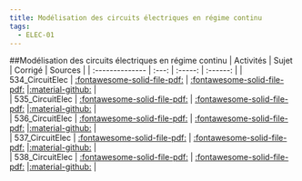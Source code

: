 ```yaml
---
title: Modélisation des circuits électriques en régime continu 
tags:
  - ELEC-01
---
```

[comment]: <> (Généré automatiquement par make_all_activites.py, creation_fichiers_activites)

##Modélisation des circuits électriques en régime continu 
| Activités | Sujet | Corrigé | Sources  | 
| :-------------- | :---: | :-----: | :------: | 
| 534_CircuitElec | [:fontawesome-solid-file-pdf:](https://xpessoles-cpge.fr/pdf/ELEC-01_534_CircuitElec_Sujet.pdf) | [:fontawesome-solid-file-pdf:](https://xpessoles-cpge.fr/pdf/ELEC-01_534_CircuitElec_Corrige.pdf) |[:material-github:](https://github.com/xpessoles/PSI_ExercicesCompetences/tree/main/Elec) |  
| 535_CircuitElec | [:fontawesome-solid-file-pdf:](https://xpessoles-cpge.fr/pdf/ELEC-01_535_CircuitElec_Sujet.pdf) | [:fontawesome-solid-file-pdf:](https://xpessoles-cpge.fr/pdf/ELEC-01_535_CircuitElec_Corrige.pdf) |[:material-github:](https://github.com/xpessoles/PSI_ExercicesCompetences/tree/main/Elec) |  
| 536_CircuitElec | [:fontawesome-solid-file-pdf:](https://xpessoles-cpge.fr/pdf/ELEC-01_536_CircuitElec_Sujet.pdf) | [:fontawesome-solid-file-pdf:](https://xpessoles-cpge.fr/pdf/ELEC-01_536_CircuitElec_Corrige.pdf) |[:material-github:](https://github.com/xpessoles/PSI_ExercicesCompetences/tree/main/Elec) |  
| 537_CircuitElec | [:fontawesome-solid-file-pdf:](https://xpessoles-cpge.fr/pdf/ELEC-01_537_CircuitElec_Sujet.pdf) | [:fontawesome-solid-file-pdf:](https://xpessoles-cpge.fr/pdf/ELEC-01_537_CircuitElec_Corrige.pdf) |[:material-github:](https://github.com/xpessoles/PSI_ExercicesCompetences/tree/main/Elec) |  
| 538_CircuitElec | [:fontawesome-solid-file-pdf:](https://xpessoles-cpge.fr/pdf/ELEC-01_538_CircuitElec_Sujet.pdf) | [:fontawesome-solid-file-pdf:](https://xpessoles-cpge.fr/pdf/ELEC-01_538_CircuitElec_Corrige.pdf) |[:material-github:](https://github.com/xpessoles/PSI_ExercicesCompetences/tree/main/Elec) |  


